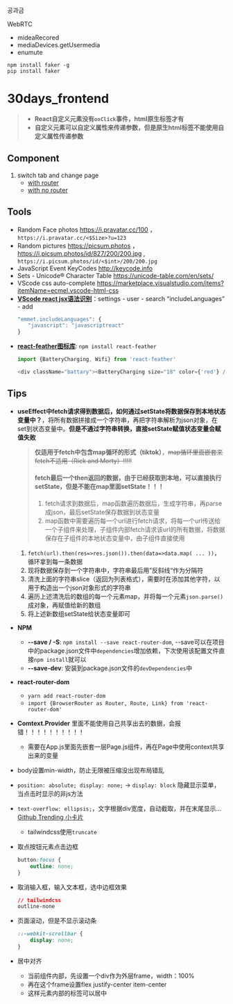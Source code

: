  공과금
 
WebRTC
- mideaRecored
- mediaDevices.getUsermedia
- enumute

```
npm install faker -g
pip install faker
```

# 30days_frontend

> - **React自定义元素没有`onClick`事件，html原生标签才有**
> - **自定义元素可以自定义属性来传递参数，但是原生html标签不能使用自定义属性传递参数**



## Component
1. switch tab and change page
    - [with router](https://github.com/davidkorea/30days_frontend/blob/master/00_Components/01_tab_switch_no_router.md#3-switch-tab-with-page-changed-with-router)
    - [with no router](https://github.com/davidkorea/30days_frontend/blob/master/00_Components/01_tab_switch_no_router.md#2-switch-tab-with-page-changed-no-router)


## Tools
- Random Face photos https://i.pravatar.cc/100 ，`https://i.pravatar.cc/<$Size>?u=123` 
- Random pictures https://picsum.photos ， https://i.picsum.photos/id/827/200/200.jpg , `https://i.picsum.photos/id/<$int>/200/200.jpg`
- JavaScript Event KeyCodes http://keycode.info
- Sets - Unicode® Character Table https://unicode-table.com/en/sets/
- VScode css auto-complete https://marketplace.visualstudio.com/items?itemName=ecmel.vscode-html-css
- **[VScode react jsx语法识别](https://github.com/davidkorea/30days_frontend/issues/4#issue-623574983)**：settings - user - search “includeLanguages” - add
    ```javascript
    "emmet.includeLanguages": {
    　　"javascript": "javascriptreact"
    }
    ```
- **[react-feather图标库](https://bit.dev/feathericons/react-feather)**: `npm install react-feather`
    ```javascript
    import {BatteryCharging, Wifi} from 'react-feather'

    <div className="battary"><BatteryCharging size="18" color={'red'} /></div>
    ```

## Tips
- **useEffect中fetch请求得到数据后，如何通过setState将数据保存到本地状态变量中？**，将所有数据拼接成一个字符串，再把字符串解析为json对象，在set到状态变量中。**但是不通过字符串转换，直接setState赋值状态变量会赋值失败**
    > **仅适用于fetch中包含map循环的形式（tiktok）**，~~map循环里面嵌套来fetch不适用（Rick and Morty）!!!!!~~
    > #### fetch最后一个then返回的数据，由于已经获取到本地，可以直接执行setState，但是不能在map里面setState！！！
    > 1. fetch请求到数据后，map函数遍历数据后，生成字符串，再parse成json，最后setState保存数据到状态变量
    > 2. map函数中需要遍历每一个url进行fetch请求，将每一个url传送给一个子组件来处理，子组件内部fetch请求该url的所有数据，将数据保存在子组件的本地状态变量中，由子组件直接使用
    
    1. `fetch(url).then(res=>res.json()).then(data=>data.map( ... ))`，循环拿到每一条数据
    2. 现将数据保存到一个字符串中，字符串最后用”反斜线“作为分隔符
    3. 清洗上面的字符串slice（返回为列表格式），需要时在添加其他字符，以用于构造出一个json对象形式的字符串
    4. 遍历上述清洗后的数组的每一个元素map，并将每一个元素`json.parse()`成对象，再赋值给新的数组
    5. 将上述新数组setState给状态变量即可
    
    
- **NPM**
    - **--save / -S**: `npm install --save react-router-dom`, --save可以在项目中的package.json文件中`dependencies`增加依赖，下次使用该配置文件直接`npm install`就可以
    - **--save-dev**: 安装到package.json文件的`devDependencies`中

- **react-router-dom** 
    - `yarn add react-router-dom`
    - `import {BrowserRouter as Router, Route, Link} from 'react-router-dom'`

- **Comtext.Provider** 里面不能使用自己共享出去的数据，会报错！！！！！！！！！！
    - 需要在App.js里面先嵌套一层Page.js组件，再在Page中使用context共享出来的变量

- body设置min-width，防止无限被压缩没出现布局错乱
- `position: absolute; display: none;`  -> `display: block` 隐藏显示菜单，当点击时显示的非js方法
- `text-overflow: ellipsis;`，文字根据div宽度，自动截取，并在末尾显示... [Github Trending 小卡片](https://github.com/davidkorea/30days_frontend/tree/master/06_hackerNews)
  - tailwindcss使用`truncate`
- 取点按钮元素点击边框
  ```css
  button:focus {
      outline: none;
  }
  ```
- 取消输入框，输入文本框，选中边框效果
    ```css
    // tailwindcss
    outline-none
    ```
- 页面滚动，但是不显示滚动条
  ```css
  ::-webkit-scrollbar {
      display: none;
  }
  ```

- 居中对齐
  - 当前组件内部，先设置一个div作为外层frame，width：100%
  - 再在这个frame设置flex justify-center item-center
  - 这样元素内部的标签可以居中



